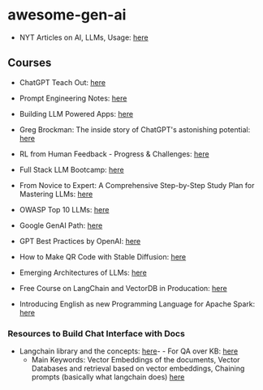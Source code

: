 # awesome-gen-ai

- NYT Articles on AI, LLMs, Usage: [here](https://drive.google.com/drive/folders/1qoazVoPBEr3g65AE0Yx_XG_AsRY2kh5b)

## Courses
- ChatGPT Teach Out: [here](https://coursera.org/learn/chatgpt-teach-out)

- Prompt Engineering Notes: [here](https://vinija.ai/toolkit/prompt-engineering/)
- Building LLM Powered Apps: [here](https://gradientflow.substack.com/p/building-llm-powered-apps-what-you?utm_medium=email)
- Greg Brockman: The inside story of ChatGPT's astonishing potential: [here](https://www.ted.com/talks/greg_brockman_the_inside_story_of_chatgpt_s_astonishing_potential)
- RL from Human Feedback - Progress & Challenges: [here](https://www.youtube.com/watch?v=hhiLw5Q_UFg)
- Full Stack LLM Bootcamp: [here](https://fullstackdeeplearning.com/llm-bootcamp/spring-2023/)
- From Novice to Expert: A Comprehensive Step-by-Step Study Plan for Mastering LLMs: [here](https://pub.towardsai.net/from-novice-to-expert-a-comprehensive-step-by-step-study-plan-for-mastering-llms-dc9feb60ecc4)
- OWASP Top 10 LLMs: [here](https://owasp.org/www-project-top-10-for-large-language-model-applications/descriptions/)
- Google GenAI Path: [here](https://www.cloudskillsboost.google/paths/118)
- GPT Best Practices by OpenAI: [here](https://platform.openai.com/docs/guides/gpt-best-practices/strategy-test-changes-systematically)
- How to Make QR Code with Stable Diffusion: [here](https://stable-diffusion-art.com/qr-code/)
- Emerging Architectures of LLMs: [here](https://a16z.com/2023/06/20/emerging-architectures-for-llm-applications/)
- Free Course on LangChain and VectorDB in Producation: [here](http://learn.activeloop.ai/courses/langchain?ref=bd932c)
- Introducing English as new Programming Language for Apache Spark: [here](https://www.databricks.com/blog/introducing-english-new-programming-language-apache-spark?fbclid=IwAR0ggS0tRVh5U3UJg8J_zhiQtqWC-PoC0y-miyHWnycMa2TTC94ZlXi1-SA_aem_AR-D7lMFJaxZegM6MJIjpmALkT1dw98J4uP_CfzYQtGDGa4UNH-AXbqL8fMRUYiLNEY)

### Resources to Build Chat Interface with Docs

- Langchain library and the concepts: [here](https://python.langchain.com/en/latest/getting_started/concepts.html)- - For QA over KB: [here](https://towardsdatascience.com/generative-question-answering-with-long-term-memory-c280e237b144)
  - Main Keywords: Vector Embeddings of the documents, Vector Databases and retrieval based on vector embeddings, Chaining prompts (basically what langchain does) [here](https://python.langchain.com/en/latest/modules/indexes/getting_started.html)